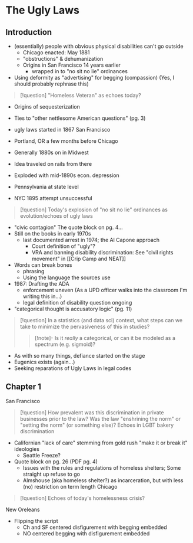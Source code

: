 # The Ugly Laws
## Introduction
- (essentially) people with obvious physical disabilities can't go outside
	- Chicago enacted: May 1881
	- "obstructions" & dehumanization
	- Origins in San Francisco 14 years earlier
		- wrapped in to "no sit no lie" ordinances
- Using deformity as "advertising" for begging (compassion) (Yes, I should probably rephrase this)
>[!question]
>"Homeless Veteran" as echoes today?
- Origins of sequesterization
- Ties to "other nettlesome American questions" (pg. 3)

- ugly laws started in 1867 San Francisco
- Portland, OR a few months before Chicago
- Generally 1880s on in Midwest
- Idea traveled on rails from there
- Exploded with mid-1890s econ. depression
- Pennsylvania at state level
- NYC 1895 attempt unsuccessful
>[!question]
>Today's explosion of "no sit no lie" ordinances as evolution/echoes of ugly laws
- "civic contagion"
The quote block on pg. 4...
- Still on the books in early 1970s
	- last documented arrest in 1974; the Al Capone approach
		- Court definition of "ugly"?
		- VRA and banning disability discrimination: See "civil rights movement" in [[Crip Camp and NEAT]]
- Words can break bones
	- phrasing
	- Using the language the sources use
- 1987: Drafting the ADA
	- enforcement uneven (As a UPD officer walks into the classroom I'm writing this in...)
	- legal definition of disability question ongoing
- "categorical thought is accusatory logic" (pg. 11)
>[!question]
>In a statistics (and data sci) context, what steps can we take to minimize the pervasiveness of this in studies?
>>[!note]-
>>Is it *really* a categorical, or can it be modeled as a spectrum (e.g. sigmoid)?
- As with so many things, defiance started on the stage
- Eugenics exists (again...)
- Seeking reparations of Ugly Laws in legal codes

## Chapter 1
San Francisco
>[!question]
>How prevalent was this discrimination in private businesses prior to the law? Was the law "enshrining the norm" or "setting the norm" (or something else)?
>Echoes in LGBT bakery discrimination

- Californian "lack of care" stemming from gold rush "make it or break it" ideologies
	- Seattle Freeze?
- Quote block on pg. 26 (PDF pg. 4)
	- Issues with the rules and regulations of homeless shelters; Some straight up refuse to go
	- Almshouse (aka homeless shelter?) as incarceration, but with less (no) restriction on term length
Chicago
>[!question]
>Echoes of today's homelessness crisis?

New Oreleans
- Flipping the script
	- Ch and SF centered disfigurement with begging embedded
	- NO centered begging with disfigurement embedded
